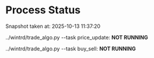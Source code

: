# Process Status

Snapshot taken at: 2025-10-13 11:37:20

../wintrd/trade_algo.py --task price_update: **NOT RUNNING**

../wintrd/trade_algo.py --task buy_sell: **NOT RUNNING**

